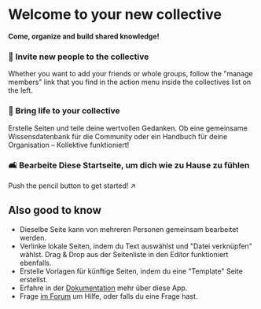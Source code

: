 # Welcome to your new collective

**Come, organize and build shared knowledge!**


### 👥 Invite new people to the collective

Whether you want to add your friends or whole groups, follow the "manage members" link that you find in the action menu inside the collectives list on the left.

### 🌱 Bring life to your collective

Erstelle Seiten und teile deine wertvollen Gedanken. Ob eine gemeinsame Wissensdatenbank für die Community oder ein Handbuch für deine Organisation – Kollektive funktioniert!

### 🛋️ Bearbeite Diese Startseite, um dich wie zu Hause zu fühlen

Push the pencil button to get started! ↗️


## Also good to know

* Dieselbe Seite kann von mehreren Personen gemeinsam bearbeitet werden.
* Verlinke lokale Seiten, indem du Text auswählst und "Datei verknüpfen" wählst. Drag & Drop aus der Seitenliste in den Editor funktioniert ebenfalls.
* Erstelle Vorlagen für künftige Seiten, indem du eine "Template" Seite erstellst.
* Erfahre in der [Dokumentation](https://collectivecloud.gitlab.io/collectives/) mehr über diese App.
* Frage [im Forum](https://help.nextcloud.com/c/apps/collectives/174) um Hilfe, oder falls du eine Frage hast.
